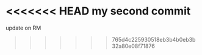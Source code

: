 <<<<<<< HEAD
my second commit
=======
update  on RM
>>>>>>> 765d4c225930518eb3b4b0eb3b32a80e08f71876
